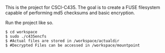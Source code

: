 This is the project for CSCI-C435. The goal is to create a FUSE
filesystem capable of performing md5 checksums and basic encryption.

Run the project like so.

```
$ cd workspace
$ sudo ./c435encfs
$ #Actual files are stored in /workspace/actualdir
$ #Decrypted Files can be accessed in /workspace/mountpoint
```
